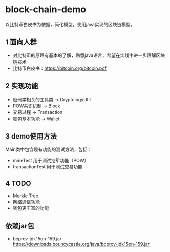 # block-chain-demo
以比特币白皮书为依据，简化模型，使用java实现的区块链模型。

## 1 面向人群
+ 对比特币的原理有基本的了解，熟悉java语言，希望在实践中进一步理解区块链技术
+ 比特币白皮书：https://bitcoin.org/bitcoin.pdf

## 2 实现功能
+ 密码学相关的工具类 -> CryptologyUtil
+ POW共识机制 -> Block
+ 交易过程 -> Transaction
+ 钱包基本功能 -> Wallet

## 3 demo使用方法
Main类中包含现有功能的测试方法，包括：
+ mineTest 用于测试挖矿功能（POW）
+ transactionTest 用于测试交易功能

## 4 TODO
+ Merkle Tree
+ 网络通信功能
+ 钱包更丰富的功能

## 依赖jar包
+ bcprov-jdk15on-159.jar  https://downloads.bouncycastle.org/java/bcprov-jdk15on-159.jar
